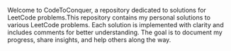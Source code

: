 Welcome to CodeToConquer, a repository dedicated to solutions for LeetCode problems.This repository contains my personal solutions to various LeetCode problems. Each solution is implemented with clarity and includes comments for better understanding. The goal is to document my progress, share insights, and help others along the way.
